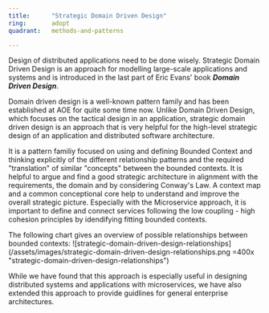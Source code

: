 ```yaml
---
title:      "Strategic Domain Driven Design"
ring:       adopt
quadrant:   methods-and-patterns

---
```


Design of distributed applications need to be done wisely. Strategic Domain Driven Design is an approach for modelling large-scale applications and systems and is introduced in the last part of Eric Evans' book _**Domain Driven Design**_.

Domain driven design is a well-known pattern family and has been established at AOE for quite some time now. Unlike Domain Driven Design, which focuses on the tactical design in an application, strategic domain driven design is an approach that is very helpful for the high-level strategic design of an application and distributed software architecture.

It is a pattern familiy focused on using and defining Bounded Context and thinking explicitly of the different relationship patterns and the required "translation" of similar "concepts" between the bounded contexts. It is helpful to argue and find a good strategic architecture in alignment with the requirements, the domain and by considering Conway's Law.
A context map and a common conceptional core help to understand and improve the overall strategic picture. Especially with the Microservice approach, it is important to define and connect services following the low coupling - high cohesion principles by idendifying fitting bounded contexts.

The following chart gives an overview of possible relationships between bounded contexts:
![strategic-domain-driven-design-relationships](/assets/images/strategic-domain-driven-design-relationships.png =400x "strategic-domain-driven-design-relationships")


While we have found that this approach is especially useful in designing distributed systems and applications with microservices, we have also extended this approach to provide guidlines for general enterprise architectures.